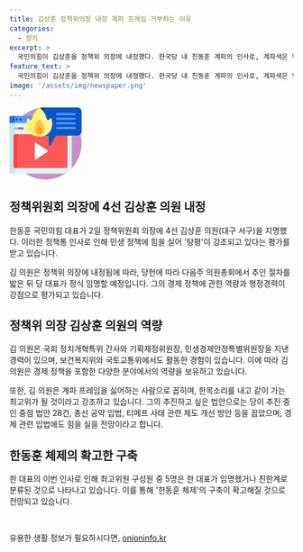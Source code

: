 ```yaml
---
title: 김상훈 정책위의장 내정 계파 프레임 거부하는 이유
categories:
  - 정치
excerpt: >
  국민의힘이 김상훈을 정책위 의장에 내정했다. 한국당 내 친동훈 계파의 인사로, 계파색은 약해 민생 정책에 힘을 싣고 있다는 평가다. 김상훈은 합리적 성향으로 계파갈등에 대해 부정적인 입장이며 법안 추진에 힘을 실을 예정이다. 그는 중견기업 지원법과 경제 관련 법안을 적극 추진한 경력을 가지고 있다. 또한, 김종혁이 최고위원으로 내정될 예정이며 한동훈 체제 구축에 기여할 것으로 예상된다. 
feature_text: >
  국민의힘이 김상훈을 정책위 의장에 내정했다. 한국당 내 친동훈 계파의 인사로, 계파색은 약해 민생 정책에 힘을 싣고 있다는 평가다. 김상훈은 합리적 성향으로 계파갈등에 대해 부정적인 입장이며 법안 추진에 힘을 실을 예정이다. 그는 중견기업 지원법과 경제 관련 법안을 적극 추진한 경력을 가지고 있다. 또한, 김종혁이 최고위원으로 내정될 예정이며 한동훈 체제 구축에 기여할 것으로 예상된다. 
image: '/assets/img/newspaper.png'
---
```


<p><img src="/assets/img/news.png" alt="rentncar 속보" /></p>

<h2 data-ke-size="size26">정책위원회 의장에 4선 김상훈 의원 내정</h2>

<p data-ke-size="size16">한동훈 국민의힘 대표가 2일 정책위원회 의장에 4선 김상훈 의원(대구 서구)을 지명했다. 이러한 정책통 인사로 인해 민생 정책에 힘을 실어 '탕평'이 강조되고 있다는 평가를 받고 있습니다.</p>

<p data-ke-size="size16">김 의원은 정책위 의장에 내정됨에 따라, 당헌에 따라 다음주 의원총회에서 추인 절차를 밟은 뒤 당 대표가 정식 임명할 예정입니다. 그의 경제 정책에 관한 역량과 행정경력이 강점으로 평가되고 있습니다.</p>

<h2 data-ke-size="size26">정책위 의장 김상훈 의원의 역량</h2>

<p data-ke-size="size16">김 의원은 국회 정치개혁특위 간사와 기획재정위원장, 민생경제안정특별위원장을 지낸 경력이 있으며, 보건복지위와 국토교통위에서도 활동한 경험이 있습니다. 이에 따라 김 의원은 경제 정책을 포함한 다양한 분야에서의 역량을 보유하고 있습니다.</p>

<p data-ke-size="size16">또한, 김 의원은 계파 프레임을 싫어하는 사람으로 꼽히며, 한목소리를 내고 같이 가는 최고위가 될 것이라고 강조하고 있습니다. 그의 추진하고 싶은 법안으로는 당이 추진 중인 중점 법안 28건, 총선 공약 입법, 티메프 사태 관련 제도 개선 방안 등을 꼽았으며, 경제 관련 입법에도 힘을 실을 전망이라고 합니다.</p>

<h2 data-ke-size="size26">한동훈 체제의 확고한 구축</h2>

<p data-ke-size="size16">한 대표의 이번 인사로 인해 최고위원 구성원 중 5명은 한 대표가 임명했거나 친한계로 분류된 것으로 나타나고 있습니다. 이를 통해 '한동훈 체제'의 구축이 확고해질 것으로 전망되고 있습니다.</p>

<p data-ke-size="size16">&nbsp;</p>
유용한 생활 정보가 필요하시다면, <a href="https://onioninfo.kr" rel="dofollow">onioninfo.kr</a>


